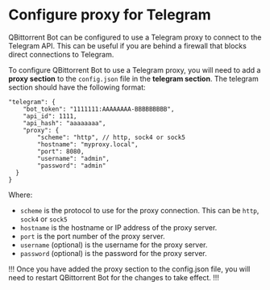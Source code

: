 # Configure proxy for Telegram

QBittorrent Bot can be configured to use a Telegram proxy to connect to the Telegram API. This can be useful if you are behind a firewall that blocks direct connections to Telegram.

To configure QBittorrent Bot to use a Telegram proxy, you will need to add a **proxy section** to the `config.json` file in the **telegram section**. The telegram section should have the following format:

```json5
"telegram": {
    "bot_token": "1111111:AAAAAAAA-BBBBBBBBB",
    "api_id": 1111,
    "api_hash": "aaaaaaaa",
    "proxy": {
        "scheme": "http", // http, sock4 or sock5
        "hostname": "myproxy.local",
        "port": 8080,
        "username": "admin",
        "password": "admin"
  }
}
```

Where:

- `scheme` is the protocol to use for the proxy connection. This can be `http`, `sock4` or `sock5`
- `hostname` is the hostname or IP address of the proxy server.
- `port` is the port number of the proxy server.
- `username` (optional) is the username for the proxy server.
- `password` (optional) is the password for the proxy server.

!!!
Once you have added the proxy section to the config.json file, you will need to restart QBittorrent Bot for the changes to take effect.
!!!
